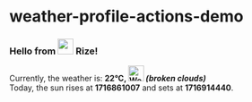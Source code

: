 # weather-profile-actions-demo

<!-- WEATHER:START -->
<h3>Hello from <img src="https://github.com/bumb7ebee/bumb7ebee/blob/asset/images/icon/turkey_32.png" width="28" height="28"/> Rize!</h3>
<p>Currently, the weather is: <b> 22°C, <img src="https://openweathermap.org/img/wn/04d.png" width="28" height="28" title= "Weather Icon" alt="Weather Icon"> <i>(broken clouds)</i></b></br>Today, the sun rises at <b>1716861007</b> and sets at <b>1716914440</b>.</p>
<!-- WEATHER:END -->
